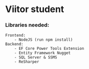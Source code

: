 # Viitor student
### Libraries needed:
    Frontend:
        - NodeJS (run npm install)
    Backend:
        - EF Core Power Tools Extension
        - Entity Framework Nugget
        - SQL Server & SSMS
        - ReSharper


        